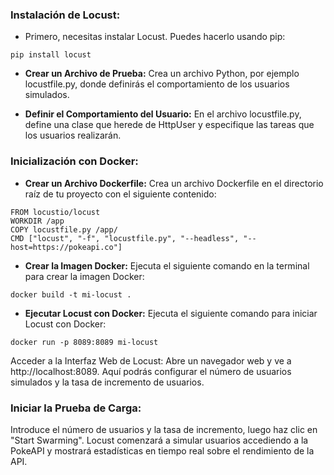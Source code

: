 ### **Instalación de Locust:**
- Primero, necesitas instalar Locust. Puedes hacerlo usando pip:

```
pip install locust
```

- **Crear un Archivo de Prueba:** Crea un archivo Python, por ejemplo locustfile.py, donde definirás el comportamiento de los usuarios simulados.

- **Definir el Comportamiento del Usuario:** En el archivo locustfile.py, define una clase que herede de HttpUser y especifique las tareas que los usuarios realizarán.

### **Inicialización con Docker:**
- **Crear un Archivo Dockerfile:** Crea un archivo Dockerfile en el directorio raíz de tu proyecto con el siguiente contenido:

```
FROM locustio/locust
WORKDIR /app
COPY locustfile.py /app/
CMD ["locust", "-f", "locustfile.py", "--headless", "--host=https://pokeapi.co"]
```

- **Crear la Imagen Docker:** Ejecuta el siguiente comando en la terminal para crear la imagen Docker:

```
docker build -t mi-locust .
```

- **Ejecutar Locust con Docker:** Ejecuta el siguiente comando para iniciar Locust con Docker:

```
docker run -p 8089:8089 mi-locust
```

Acceder a la Interfaz Web de Locust: Abre un navegador web y ve a http://localhost:8089. Aquí podrás configurar el número de usuarios simulados y la tasa de incremento de usuarios.

### Iniciar la Prueba de Carga:
 Introduce el número de usuarios y la tasa de incremento, luego haz clic en "Start Swarming". Locust comenzará a simular usuarios accediendo a la PokeAPI y mostrará estadísticas en tiempo real sobre el rendimiento de la API.